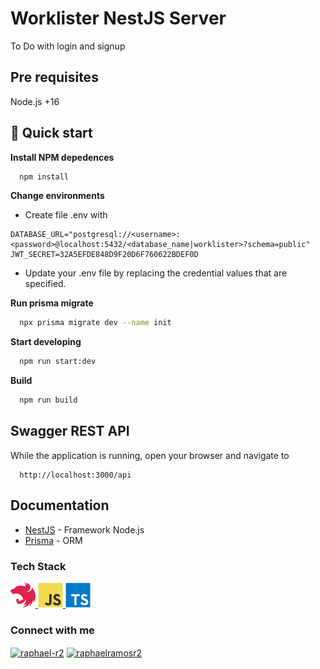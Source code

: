 # Worklister NestJS Server

To Do with login and signup

## Pre requisites

Node.js +16

## 🚀 Quick start

**Install NPM depedences**

```bash
  npm install
```

**Change environments**

- Create file .env with

```
DATABASE_URL="postgresql://<username>:<password>@localhost:5432/<database_name|worklister>?schema=public"
JWT_SECRET=32A5EFDE848D9F20D6F760622BDEF0D
```

- Update your .env file by replacing the credential values that are specified.

**Run prisma migrate**

```bash
  npx prisma migrate dev --name init
```

**Start developing**

```bash
  npm run start:dev
```

**Build**

```bash
  npm run build
```

## Swagger REST API

While the application is running, open your browser and navigate to

```
  http://localhost:3000/api
```

## Documentation

- [NestJS](https://nestjs.com) - Framework Node.js
- [Prisma](https://www.prisma.io) - ORM

### Tech Stack

<p align="left">
    <a href="https://nestjs.com/" target="_blank" rel="noreferrer"> <img src="https://raw.githubusercontent.com/devicons/devicon/master/icons/nestjs/nestjs-plain.svg" alt="nestjs" width="40" height="40"/>
    <a href="https://developer.mozilla.org/en-US/docs/Web/JavaScript" target="_blank" rel="noreferrer"> <img src="https://raw.githubusercontent.com/devicons/devicon/master/icons/javascript/javascript-original.svg" alt="javascript" width="40" height="40"/> </a>
    <a href="https://www.typescriptlang.org/" target="_blank" rel="noreferrer"> <img src="https://raw.githubusercontent.com/devicons/devicon/master/icons/typescript/typescript-original.svg" alt="typescript" width="40" height="40"/> </a>
</p>
<h3 align="left">Connect with me</h3>
<p align="left">
<a href="https://linkedin.com/in/raphael-r2" target="blank"><img align="center" src="https://raw.githubusercontent.com/rahuldkjain/github-profile-readme-generator/master/src/images/icons/Social/linked-in-alt.svg" alt="raphael-r2" height="30" width="40" /></a>
<a href="https://twitter.com/raphaelramosr2" target="blank"><img align="center" src="https://raw.githubusercontent.com/rahuldkjain/github-profile-readme-generator/master/src/images/icons/Social/twitter.svg" alt="raphaelramosr2" height="30" width="40" /></a>
</p>
